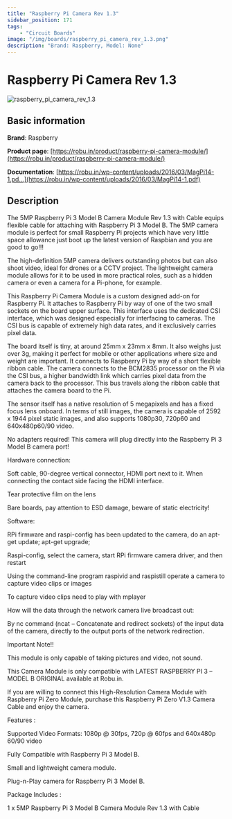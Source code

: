```yaml
---
title: "Raspberry Pi Camera Rev 1.3"
sidebar_position: 171
tags:
    - "Circuit Boards"
image: "/img/boards/raspberry_pi_camera_rev_1.3.png"
description: "Brand: Raspberry, Model: None"
---
```

# Raspberry Pi Camera Rev 1.3

![raspberry_pi_camera_rev_1.3](/img/boards/raspberry_pi_camera_rev_1.3.png)

## Basic information

**Brand**: Raspberry

**Product page**: [https://robu.in/product/raspberry-pi-camera-module/](https://robu.in/product/raspberry-pi-camera-module/)

**Documentation**: [https://robu.in/wp-content/uploads/2016/03/MagPi14-1.pd...](https://robu.in/wp-content/uploads/2016/03/MagPi14-1.pdf)

## Description

The 5MP Raspberry Pi 3 Model B Camera Module Rev 1\.3 with Cable equips flexible cable for attaching with Raspberry Pi 3 Model B\. The 5MP camera module is perfect for small Raspberry Pi projects which have very little space allowance just boot up the latest version of Raspbian and you are good to go\!\!\!



The high\-definition 5MP camera delivers outstanding photos but can also shoot video, ideal for drones or a CCTV project\. The lightweight camera module allows for it to be used in more practical roles, such as a hidden camera or even a camera for a Pi\-phone, for example\.



This Raspberry Pi Camera Module is a custom designed add\-on for Raspberry Pi\. It attaches to Raspberry Pi by way of one of the two small sockets on the board upper surface\. This interface uses the dedicated CSI interface, which was designed especially for interfacing to cameras\. The CSI bus is capable of extremely high data rates, and it exclusively carries pixel data\.



The board itself is tiny, at around 25mm x 23mm x 8mm\. It also weighs just over 3g, making it perfect for mobile or other applications where size and weight are important\. It connects to Raspberry Pi by way of a short flexible ribbon cable\. The camera connects to the BCM2835 processor on the Pi via the CSI bus, a higher bandwidth link which carries pixel data from the camera back to the processor\. This bus travels along the ribbon cable that attaches the camera board to the Pi\.



The sensor itself has a native resolution of 5 megapixels and has a fixed focus lens onboard\. In terms of still images, the camera is capable of 2592 x 1944 pixel static images, and also supports 1080p30, 720p60 and 640x480p60/90 video\.



No adapters required\! This camera will plug directly into the Raspberry Pi 3 Model B camera port\!



Hardware connection: 

Soft cable, 90\-degree vertical connector, HDMI port next to it\. When connecting the contact side facing the HDMI interface\.

 Tear protective film on the lens

Bare boards, pay attention to ESD damage, beware of static electricity\!

Software: 

RPi firmware and raspi\-config has been updated to the camera, do an apt\-get update; apt\-get upgrade;

Raspi\-config, select the camera, start RPi firmware camera driver, and then restart

Using the command\-line program raspivid and raspistill operate a camera to capture video clips or images

To capture video clips need to play with mplayer

How will the data through the network camera live broadcast out:

By nc command \(ncat – Concatenate and redirect sockets\) of the input data of the camera, directly to the output ports of the network redirection\.

Important Note\!\! 

This module is only capable of taking pictures and video, not sound\.

This Camera Module is only compatible with LATEST RASPBERRY PI 3 – MODEL B ORIGINAL available at Robu\.in\.

If you are willing to connect this High\-Resolution Camera Module with Raspberry Pi Zero Module, purchase this Raspberry Pi Zero V1\.3 Camera Cable and enjoy the camera\.

Features :

Supported Video Formats: 1080p @ 30fps, 720p @ 60fps and 640x480p 60/90 video

Fully Compatible with Raspberry Pi 3 Model B\.

Small and lightweight camera module\.

Plug\-n\-Play camera for Raspberry Pi 3 Model B\.

Package Includes :

1 x 5MP Raspberry Pi 3 Model B Camera Module Rev 1\.3 with Cable

